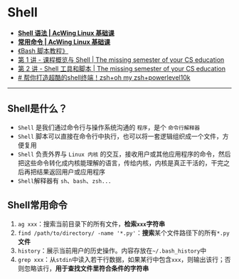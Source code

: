 # Shell

* [**Shell 语法 | AcWing Linux 基础课**](https://www.acwing.com/file\_system/file/content/whole/index/content/2855883/)
* [**常用命令 | AcWing Linux 基础课**](https://www.acwing.com/file\_system/file/content/whole/index/content/3030414/)
* [《Bash 脚本教程》](https://wangdoc.com/bash/)
* [第 1 讲 - 课程概览与 Shell | The missing semester of your CS education](https://missing-semester-cn.github.io/2020/course-shell/)
* [第 2 讲 - Shell 工具和脚本 | The missing semester of your CS education](https://missing-semester-cn.github.io/2020/shell-tools/)
* [# 帮你打造超酷的shell终端！zsh+oh my zsh+powerlevel10k](https://www.bilibili.com/video/BV1dX4y127JL/?spm\_id\_from=333.788.top\_right\_bar\_window\_history.content.click\&vd\_source=ae16ff6478eb15c1b87880540263910b)

***

## Shell是什么？

* `Shell` 是我们通过命令行与操作系统沟通的 `程序`，是个 `命令行解释器`
* `Shell` 脚本可以直接在命令行中执行，也可以将一套逻辑组织成一个文件，方便复用
* `Shell` 负责外界与 `Linux 内核` 的交互，接收用户或其他应用程序的命令，然后把这些命令转化成内核能理解的语言，传给内核，内核是真正干活的，干完之后再把结果返回用户或应用程序
* `Shell`解释器有 `sh`、`bash`、`zsh...`

## Shell常用命令

1. `ag xxx`：搜索当前目录下的所有文件，**检索`xxx`字符串**
2. `find /path/to/directory/ -name '*.py'`：**搜索**某个文件路径下的所有`*.py`**文件**
3. `history`：展示当前用户的历史操作。内容存放在`~/.bash_history`中
4. `grep xxx`：从`stdin`中读入若干行数据，如果某行中包含`xxx`，则输出该行；否则忽略该行，**用于查找文件里符合条件的字符串**
